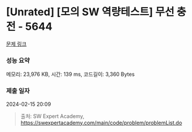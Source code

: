 # [Unrated] [모의 SW 역량테스트] 무선 충전 - 5644 

[문제 링크](https://swexpertacademy.com/main/code/problem/problemDetail.do?contestProbId=AWXRDL1aeugDFAUo) 

### 성능 요약

메모리: 23,976 KB, 시간: 139 ms, 코드길이: 3,360 Bytes

### 제출 일자

2024-02-15 20:09



> 출처: SW Expert Academy, https://swexpertacademy.com/main/code/problem/problemList.do